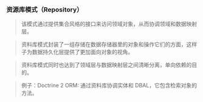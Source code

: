 ### 资源库模式（Repository）
> 该模式通过提供集合风格的接口来访问领域对象，从而协调领域和数据映射层。

> 资料库模式封装了一组存储在数据存储器里的对象和操作它们的方面，这样子为数据持久化层提供了更加面向对象的视角。

> 资料库模式同时也达到了领域层与数据映射层之间清晰分离，单向依赖的目的。

> 例子：Doctrine 2 ORM: 通过资料库协调实体和 DBAL，它包含检索对象的方法。
